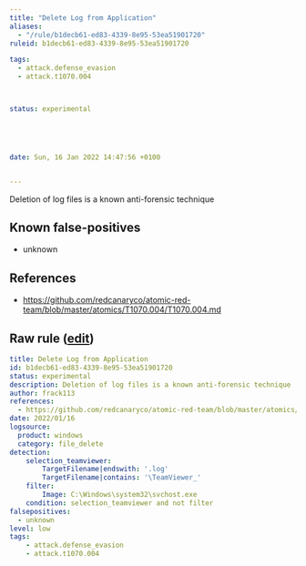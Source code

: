 ```yaml
---
title: "Delete Log from Application"
aliases:
  - "/rule/b1decb61-ed83-4339-8e95-53ea51901720"
ruleid: b1decb61-ed83-4339-8e95-53ea51901720

tags:
  - attack.defense_evasion
  - attack.t1070.004



status: experimental





date: Sun, 16 Jan 2022 14:47:56 +0100


---
```


Deletion of log files is a known anti-forensic technique

<!--more-->


## Known false-positives

* unknown



## References

* https://github.com/redcanaryco/atomic-red-team/blob/master/atomics/T1070.004/T1070.004.md


## Raw rule ([edit](https://github.com/SigmaHQ/sigma/edit/master/rules/windows/file_delete/file_delete_win_delete_appli_log.yml))
```yaml
title: Delete Log from Application
id: b1decb61-ed83-4339-8e95-53ea51901720
status: experimental
description: Deletion of log files is a known anti-forensic technique
author: frack113
references:
  - https://github.com/redcanaryco/atomic-red-team/blob/master/atomics/T1070.004/T1070.004.md
date: 2022/01/16
logsource:
  product: windows
  category: file_delete
detection:
    selection_teamviewer:
        TargetFilename|endswith: '.log'
        TargetFilename|contains: '\TeamViewer_'
    filter: 
        Image: C:\Windows\system32\svchost.exe
    condition: selection_teamviewer and not filter
falsepositives:
  - unknown
level: low
tags:
    - attack.defense_evasion
    - attack.t1070.004

```
